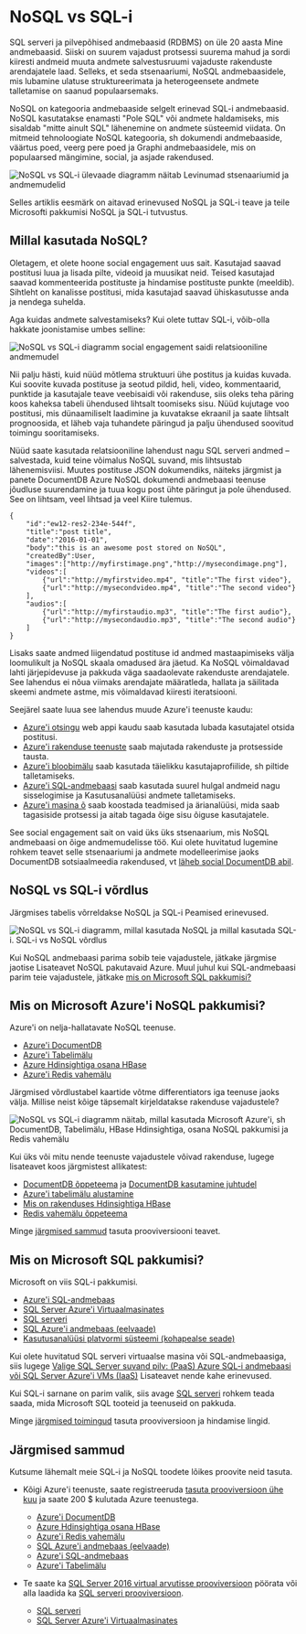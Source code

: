 <properties
    pageTitle="Millal kasutada NoSQL vs SQL-i | Microsoft Azure'i"
    description="Võrrelge NoSQL-relatsiooniliste lahenduste ja SQL-i lahenduste kasutamise eelised. Siit saate teada, kas üks Microsoft Azure'i NoSQL teenuste või SQL serveri parima sobib teie stsenaariumi."
    keywords="nosql vs SQL-i, millal kasutada NoSQL SQL-i vs nosql"
    services="documentdb"
    documentationCenter=""
    authors="mimig1"
    manager="jhubbard"
    editor=""/>

<tags
    ms.service="documentdb"
    ms.workload="data-services"
    ms.tgt_pltfrm="na"
    ms.devlang="dotnet"
    ms.topic="article" 
    ms.date="06/24/2016"
    ms.author="mimig"/>

# <a name="nosql-vs-sql"></a>NoSQL vs SQL-i

SQL serveri ja pilvepõhised andmebaasid (RDBMS) on üle 20 aasta Mine andmebaasid. Siiski on suurem vajadust protsessi suurema mahud ja sordi kiiresti andmeid muuta andmete salvestusruumi vajaduste rakenduste arendajatele laad. Selleks, et seda stsenaariumi, NoSQL andmebaasidele, mis lubamine ulatuse struktureerimata ja heterogeensete andmete talletamise on saanud populaarsemaks. 

NoSQL on kategooria andmebaaside selgelt erinevad SQL-i andmebaasid. NoSQL kasutatakse enamasti "Pole SQL" või andmete haldamiseks, mis sisaldab "mitte ainult SQL" lähenemine on andmete süsteemid viidata. On mitmeid tehnoloogiate NoSQL kategooria, sh dokumendi andmebaaside, väärtus poed, veerg pere poed ja Graphi andmebaasidele, mis on populaarsed mängimine, social, ja asjade rakendused.

![NoSQL vs SQL-i ülevaade diagramm näitab Levinumad stsenaariumid ja andmemudelid](./media/documentdb-nosql-vs-sql/nosql-vs-sql-overview.png)

Selles artiklis eesmärk on aitavad erinevused NoSQL ja SQL-i teave ja teile Microsofti pakkumisi NoSQL ja SQL-i tutvustus.  

## <a name="when-to-use-nosql"></a>Millal kasutada NoSQL?

Oletagem, et olete hoone social engagement uus sait. Kasutajad saavad postitusi luua ja lisada pilte, videoid ja muusikat neid. Teised kasutajad saavad kommenteerida postituste ja hindamise postituste punkte (meeldib). Sihtleht on kanalisse postitusi, mida kasutajad saavad ühiskasutusse anda ja nendega suhelda. 

Aga kuidas andmete salvestamiseks? Kui olete tuttav SQL-i, võib-olla hakkate joonistamise umbes selline:

![NoSQL vs SQL-i diagramm social engagement saidi relatsiooniline andmemudel](./media/documentdb-nosql-vs-sql/nosql-vs-sql-social.png)

Nii palju hästi, kuid nüüd mõtlema struktuuri ühe postitus ja kuidas kuvada. Kui soovite kuvada postituse ja seotud pildid, heli, video, kommentaarid, punktide ja kasutajale teave veebisaidi või rakenduse, siis oleks teha päring koos kaheksa tabeli ühendused lihtsalt toomiseks sisu. Nüüd kujutage voo postitusi, mis dünaamiliselt laadimine ja kuvatakse ekraanil ja saate lihtsalt prognoosida, et läheb vaja tuhandete päringud ja palju ühendused soovitud toimingu sooritamiseks.

Nüüd saate kasutada relatsiooniline lahendust nagu SQL serveri andmed – salvestada, kuid teine võimalus NoSQL suvand, mis lihtsustab lähenemisviisi. Muutes postituse JSON dokumendiks, näiteks järgmist ja panete DocumentDB Azure NoSQL dokumendi andmebaasi teenuse jõudluse suurendamine ja tuua kogu post ühte päringut ja pole ühendused. See on lihtsam, veel lihtsad ja veel Kiire tulemus.

    {
        "id":"ew12-res2-234e-544f",
        "title":"post title",
        "date":"2016-01-01",
        "body":"this is an awesome post stored on NoSQL",
        "createdBy":User,
        "images":["http://myfirstimage.png","http://mysecondimage.png"],
        "videos":[
            {"url":"http://myfirstvideo.mp4", "title":"The first video"},
            {"url":"http://mysecondvideo.mp4", "title":"The second video"}
        ],
        "audios":[
            {"url":"http://myfirstaudio.mp3", "title":"The first audio"},
            {"url":"http://mysecondaudio.mp3", "title":"The second audio"}
        ]
    }

Lisaks saate andmed liigendatud postituse id andmed mastaapimiseks välja loomulikult ja NoSQL skaala omadused ära jäetud. Ka NoSQL võimaldavad lahti järjepidevuse ja pakkuda väga saadaolevate rakenduste arendajatele.  See lahendus ei nõua viimaks arendajate määratleda, hallata ja säilitada skeemi andmete astme, mis võimaldavad kiiresti iteratsiooni.

Seejärel saate luua see lahendus muude Azure'i teenuste kaudu:

- [Azure'i otsingu](https://azure.microsoft.com/services/search/) web appi kaudu saab kasutada lubada kasutajatel otsida postitusi.
- [Azure'i rakenduse teenuste](https://azure.microsoft.com/services/app-service/) saab majutada rakenduste ja protsesside tausta.
- [Azure'i bloobimälu](https://azure.microsoft.com/services/storage/) saab kasutada täielikku kasutajaprofiilide, sh piltide talletamiseks.
- [Azure'i SQL-andmebaasi](https://azure.microsoft.com/services/sql-database/) saab kasutada suurel hulgal andmeid nagu sisselogimise ja Kasutusanalüüsi andmete talletamiseks.
- [Azure'i masina õ](https://azure.microsoft.com/services/machine-learning/) saab koostada teadmised ja ärianalüüsi, mida saab tagasiside protsessi ja aitab tagada õige sisu õiguse kasutajatele.

See social engagement sait on vaid üks üks stsenaarium, mis NoSQL andmebaasi on õige andmemudelisse töö. Kui olete huvitatud lugemine rohkem teavet selle stsenaariumi ja andmete modelleerimise jaoks DocumentDB sotsiaalmeedia rakendused, vt [läheb social DocumentDB abil](documentdb-social-media-apps.md). 

## <a name="nosql-vs-sql-comparison"></a>NoSQL vs SQL-i võrdlus

Järgmises tabelis võrreldakse NoSQL ja SQL-i Peamised erinevused. 

![NoSQL vs SQL-i diagramm, millal kasutada NoSQL ja millal kasutada SQL-i. SQL-i vs NoSQL võrdlus](./media/documentdb-nosql-vs-sql/nosql-vs-sql-comparison.png)

Kui NoSQL andmebaasi parima sobib teie vajadustele, jätkake järgmise jaotise Lisateavet NoSQL pakutavaid Azure. Muul juhul kui SQL-andmebaasi parim teie vajadustele, jätkake [mis on Microsoft SQL pakkumisi?](#what-are-the-microsoft-sql-offerings)

## <a name="what-are-the-microsoft-azure-nosql-offerings"></a>Mis on Microsoft Azure'i NoSQL pakkumisi?

Azure'i on nelja-hallatavate NoSQL teenuse. 

- [Azure'i DocumentDB](https://azure.microsoft.com/services/documentdb/)
- [Azure'i Tabelimälu](https://azure.microsoft.com/services/storage/)
- [Azure Hdinsightiga osana HBase](https://azure.microsoft.com/services/hdinsight/)
- [Azure'i Redis vahemälu](https://azure.microsoft.com/services/cache/)

Järgmised võrdlustabel kaartide võtme differentiators iga teenuse jaoks välja. Millise neist kõige täpsemalt kirjeldatakse rakenduse vajadustele? 

![NoSQL vs SQL-i diagramm näitab, millal kasutada Microsoft Azure'i, sh DocumentDB, Tabelimälu, HBase Hdinsightiga, osana NoSQL pakkumisi ja Redis vahemälu](./media/documentdb-nosql-vs-sql/nosql-vs-sql-documentdb-storage-hbase-hdinsight-redis-cache.png)

Kui üks või mitu nende teenuste vajadustele võivad rakenduse, lugege lisateavet koos järgmistest allikatest: 

- [DocumentDB õppeteema](https://azure.microsoft.com/documentation/learning-paths/documentdb/) ja [DocumentDB kasutamine juhtudel](documentdb-use-cases.md)
- [Azure'i tabelimälu alustamine](../storage/storage-dotnet-how-to-use-tables.md)
- [Mis on rakenduses Hdinsightiga HBase](../hdinsight/hdinsight-hbase-overview.md)
- [Redis vahemälu õppeteema](https://azure.microsoft.com/documentation/learning-paths/redis-cache/)

Minge [järgmised sammud](#next-steps) tasuta prooviversiooni teavet.

## <a name="what-are-the-microsoft-sql-offerings"></a>Mis on Microsoft SQL pakkumisi?

Microsoft on viis SQL-i pakkumisi. 

- [Azure'i SQL-andmebaas](https://azure.microsoft.com/services/sql-database/)
- [SQL Server Azure'i Virtuaalmasinates](https://azure.microsoft.com/services/virtual-machines/sql-server/)
- [SQL serveri](https://www.microsoft.com/server-cloud/products/sql-server-2016/)
- [SQL Azure'i andmebaas (eelvaade)](https://azure.microsoft.com/services/sql-data-warehouse/)
- [Kasutusanalüüsi platvormi süsteemi (kohapealse seade)](https://www.microsoft.com/en-us/server-cloud/products/analytics-platform-system/)

Kui olete huvitatud SQL serveri virtuaalse masina või SQL-andmebaasiga, siis lugege [Valige SQL Server suvand pilv: (PaaS) Azure SQL-i andmebaasi või SQL Server Azure'i VMs (IaaS)](../sql-database/sql-database-paas-vs-sql-server-iaas.md) Lisateavet nende kahe erinevused.

Kui SQL-i sarnane on parim valik, siis avage [SQL serveri](https://www.microsoft.com/server-cloud/products/) rohkem teada saada, mida Microsoft SQL tooteid ja teenuseid on pakkuda.

Minge [järgmised toimingud](#next-steps) tasuta prooviversioon ja hindamise lingid.

## <a name="next-steps"></a>Järgmised sammud

Kutsume lähemalt meie SQL-i ja NoSQL toodete lõikes proovite neid tasuta. 

- Kõigi Azure'i teenuste, saate registreeruda [tasuta prooviversioon ühe kuu](https://azure.microsoft.com/pricing/free-trial/) ja saate 200 $ kulutada Azure teenustega.
    - [Azure'i DocumentDB](https://azure.microsoft.com/services/documentdb/)
    - [Azure Hdinsightiga osana HBase](https://azure.microsoft.com/services/hdinsight/)
    - [Azure'i Redis vahemälu](https://azure.microsoft.com/services/cache/)
    - [SQL Azure'i andmebaas (eelvaade)](https://azure.microsoft.com/services/sql-data-warehouse/)
    - [Azure'i SQL-andmebaas](https://azure.microsoft.com/services/sql-database/)
    - [Azure'i Tabelimälu](https://azure.microsoft.com/services/storage/)

- Te saate ka [SQL Server 2016 virtual arvutisse prooviversioon](https://azure.microsoft.com/marketplace/partners/microsoft/sqlserver2016ctp33evaluationwindowsserver2012r2/) pöörata või alla laadida ka [SQL serveri prooviversioon](https://www.microsoft.com/en-us/evalcenter/evaluate-sql-server-2016).
    - [SQL serveri](https://www.microsoft.com/server-cloud/products/sql-server-2016/)
    - [SQL Server Azure'i Virtuaalmasinates](https://azure.microsoft.com/services/virtual-machines/sql-server/)

